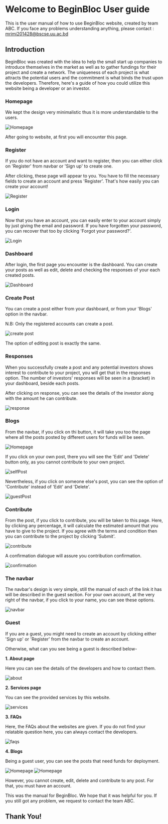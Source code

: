 # Welcome to BeginBloc User guide

This is the user manual of how to use BeginBloc website, created by team ABC. If you face any problems understanding anything, please contact : mrimi201428@bscse.uu.ac.bd

## Introduction

BeginBloc was created with the idea to help the small start up companies to introduce themselves in the market as well as to gather fundings for their project and create a network. The uniqueness of each project is what attracts the potential users and the commitment is what binds the trust upon the developers. Therefore, here's a guide of how you could utilize this website being a developer or an investor.

### Homepage


We kept the design very minimalistic thus it is more understandable to the users. 

![Homepage](user/homepage.png)


After going to website, at first you will encounter this page.

### Register
If you do not have an account and want to register, then you can either click on 'Register' from navbar or 'Sign up' to create one. 

After clicking, these page will appear to you. You have to fill the necessary fields to create an account and press 'Register'. That's how easily you can create your account!

![Register](user/register.png)


### Login

Now that you have an account, you can easily enter to your account simply by just giving the email and password. If you have forgotten your password, you can recover that too by clicking 'Forgot your password?'. 

![Login](user/login.png)

### Dashboard

After login, the first page you encounter is the dashboard. You can create your posts as well as edit, delete and checking the responses of your each created posts.

![Dashboard](user/dashboard.png)


### Create Post

You can create a post either from your dashboard, or from your 'Blogs' option in the navbar.

N.B: Only the registered accounts can create a post.

![create post](user/create.png)

The option of editing post is exactly the same. 

### Responses

When you successfully create a post and any potential investors shows interest to contribute to your project, you will get that in the responses option. The number of investors' responses will be seen in a (bracket) in your dashboard, beside each posts.

After clicking on response, you can see the details of the investor along with the amount he can contribute.

![response](user/responses.png)

### Blogs

From the navbar, if you click on thi button, it will take you too the page where all the posts posted by different users for funds will be seen.

![Homepage](user/guestBlog.png)

If you click on your own post, there you will see the 'Edit' and 'Delete' button only, as you cannot contribute to your own project.

![selfPost](user/selfPost.png)

Nevertheless, if you click on someone else's post, you can see the option of 'Contribute' instead of 'Edit' and 'Delete'.

![guestPost](user/otherPost.png)


### Contribute

From the post, if you click to contribute, you will be taken to this page. Here, by clicking any percentage, it will calculate the estimated amount that you have to give to the project. If you agree with the terms and condition then you can contribute to the project by clicking 'Submit'. 

![contribute](user/contribute.png)

A confirmation dialogue will assure you contribution confirmation.

![confirmation](user/confirm.png)


### The navbar

The navbar's design is very simple, still the manual of each of the link it has will be described in the guest section. For your own account, at the very right of the navbar, if you click to your name, you can see these options.

![navbar](user/navbar.png)


### Guest


 If you are a guest, you might need to create an account by clicking either 'Sign up' or 'Register' from the navbar to create an account. 

Otherwise, what can you see being a guest is described below-

**1. About page**
   
   Here you can see the details of the developers and how to contact them.

   ![about](user/about.png)

**2. Services page**

You can see the provided services by this website.

![services](user/services.png)

**3. FAQs**

Here, the FAQs about the websites are given. If you do not find your relatable question here, you can always contact the developers.

![faqs](user/faq.png)

**4. Blogs**

Being a guest user, you can see the posts that need funds for deployment.

![Homepage](user/guestBlog.png)
![Homepage](user/guestPost.png)

 However, you cannot create, edit, delete and contribute to any post. For that, you must have an account.


This was the manual for BeginBloc. We hope that it was helpful for you. If you still got any problem, we request to contact the team ABC. 

## Thank You!